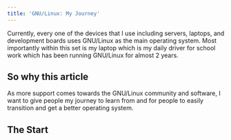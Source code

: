 ```yaml
---
title: 'GNU/Linux: My Journey'
---
```


Currently, every one of the devices that I use including servers, laptops, and development boards uses GNU/Linux as the main operating system. Most importantly within this set is my laptop which is my daily driver for school work which has been running GNU/Linux for almost 2 years.

## So why this article

As more support comes towards the GNU/Linux community and software, I want to give people my journey to learn from and for people to easily transition and get a better operating system.

## The Start
